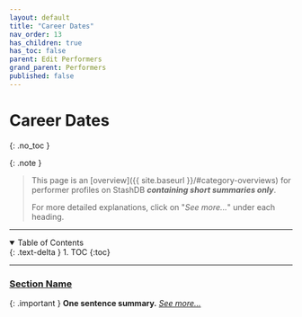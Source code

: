 ```yaml
---
layout: default
title: "Career Dates"
nav_order: 13
has_children: true
has_toc: false
parent: Edit Performers
grand_parent: Performers
published: false
---
```


# Career Dates
{: .no_toc }

{: .note }
>
> This page is an [overview]({{ site.baseurl }}/#category-overviews) for performer profiles on StashDB ***containing short summaries only***.
> 
> For more detailed explanations, click on "*See more...*" under each heading.

***

<details open markdown="block">
  <summary>
    Table of Contents
  </summary>
  {: .text-delta }
1. TOC
{:toc}
</details>

***

### [Section Name](section-name)

{: .important }
**One sentence summary.** *[See more...](section-name)*
